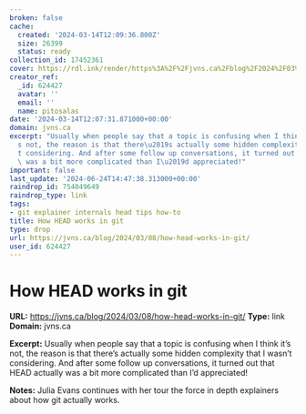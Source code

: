 ```yaml
---
broken: false
cache:
  created: '2024-03-14T12:09:36.800Z'
  size: 26399
  status: ready
collection_id: 17452361
cover: https://rdl.ink/render/https%3A%2F%2Fjvns.ca%2Fblog%2F2024%2F03%2F08%2Fhow-head-works-in-git%2F
creator_ref:
  _id: 624427
  avatar: ''
  email: ''
  name: pitosalas
date: '2024-03-14T12:07:31.871000+00:00'
domain: jvns.ca
excerpt: "Usually when people say that a topic is confusing when I think it\u2019\
  s not, the reason is that there\u2019s actually some hidden complexity that I wasn\u2019\
  t considering. And after some follow up conversations, it turned out that HEAD actually\
  \ was a bit more complicated than I\u2019d appreciated!"
important: false
last_update: '2024-06-24T14:47:38.313000+00:00'
raindrop_id: 754049649
raindrop_type: link
tags:
- git explainer internals head tips how-to
title: How HEAD works in git
type: drop
url: https://jvns.ca/blog/2024/03/08/how-head-works-in-git/
user_id: 624427
---
```


# How HEAD works in git

**URL:** https://jvns.ca/blog/2024/03/08/how-head-works-in-git/
**Type:** link
**Domain:** jvns.ca

**Excerpt:** Usually when people say that a topic is confusing when I think it’s not, the reason is that there’s actually some hidden complexity that I wasn’t considering. And after some follow up conversations, it turned out that HEAD actually was a bit more complicated than I’d appreciated!

**Notes:**
Julia Evans continues with her tour the force in depth explainers about how git actually works. 
